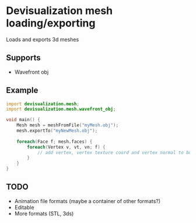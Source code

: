 Devisualization mesh loading/exporting
====
Loads and exports 3d meshes

Supports
-------
* Wavefront obj

Example
------
```D
import devisualization.mesh;
import devisualization.mesh.wavefront_obj;

void main() {
	Mesh mesh = meshFromFile("myMesh.obj");
	mesh.exportTo("myNewMesh.obj");
	
	foreach(Face f; mesh.faces) {
		foreach(Vertex v, vt, vn; f) {
			// add vertex, vertex texture coord and vertex normal to buffers
		}
	}
}
```

TODO
----
* Animation file formats (maybe a container of other formats?)
* Editable
* More formats (STL, 3ds)